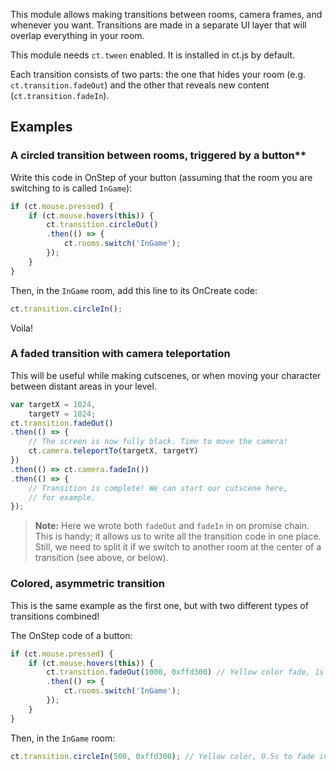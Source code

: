 This module allows making transitions between rooms, camera frames, and whenever you want. Transitions are made in a separate UI layer that will overlap everything in your room.

This module needs `ct.tween` enabled. It is installed in ct.js by default.

Each transition consists of two parts: the one that hides your room (e.g. `ct.transition.fadeOut`) and the other that reveals new content (`ct.transition.fadeIn`).

## Examples

### A circled transition between rooms, triggered by a button**

Write this code in OnStep of your button (assuming that the room you are switching to is called `InGame`):

```js
if (ct.mouse.pressed) {
    if (ct.mouse.hovers(this)) {
        ct.transition.circleOut()
        .then(() => {
            ct.rooms.switch('InGame');
        });
    }
}
```

Then, in the `InGame` room, add this line to its OnCreate code:

```js
ct.transition.circleIn();
```

Voila!

### A faded transition with camera teleportation

This will be useful while making cutscenes, or when moving your character between distant areas in your level.

```js
var targetX = 1024,
    targetY = 1024;
ct.transition.fadeOut()
.then(() => {
    // The screen is now fully black. Time to move the camera!
    ct.camera.teleportTo(targetX, targetY)
})
.then(() => ct.camera.fadeIn())
.then(() => {
    // Transition is complete! We can start our cutscene here,
    // for example.
});
```

> **Note:** Here we wrote both `fadeOut` and `fadeIn` in on promise chain. This is handy; it allows us to write all the transition code in one place. Still, we need to split it if we switch to another room at the center of a transition (see above, or below).

### Colored, asymmetric transition

This is the same example as the first one, but with two different types of transitions combined!

The OnStep code of a button:

```js
if (ct.mouse.pressed) {
    if (ct.mouse.hovers(this)) {
        ct.transition.fadeOut(1000, 0xffd300) // Yellow color fade, 1s to fade out
        .then(() => {
            ct.rooms.switch('InGame');
        });
    }
}
```

Then, in the `InGame` room:

```js
ct.transition.circleIn(500, 0xffd300); // Yellow color, 0.5s to fade in, transitions in a circular shape
```